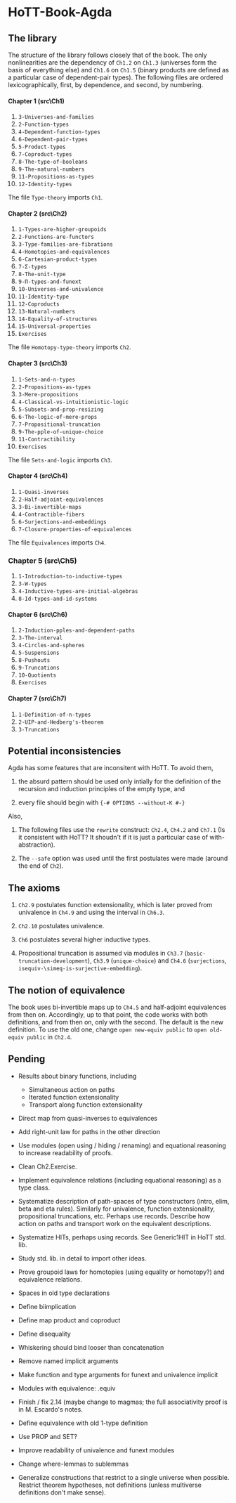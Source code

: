# HoTT-Book-Agda

## The library

The structure of the library follows closely that of the book. The only nonlinearities are the dependency of `Ch1.2` on `Ch1.3` (universes form the basis of everything else) and `Ch1.6` on `Ch1.5` (binary products are defined as a particular case of dependent-pair types). The following files are ordered lexicographically, first, by dependence, and second, by numbering.

#### Chapter 1 (src\Ch1)

1. `3-Universes-and-families`
2. `2-Function-types`
3. `4-Dependent-function-types`
4. `6-Dependent-pair-types`
5. `5-Product-types`
6. `7-Coproduct-types`
7. `8-The-type-of-booleans`
8. `9-The-natural-numbers`
9. `11-Propositions-as-types`
10. `12-Identity-types`

The file `Type-theory` imports `Ch1`.

#### Chapter 2 (src\Ch2)

1. `1-Types-are-higher-groupoids`
2. `2-Functions-are-functors`
3. `3-Type-families-are-fibrations`
4. `4-Homotopies-and-equivalences`
5. `6-Cartesian-product-types`
6. `7-Σ-types`
7. `8-The-unit-type`
8. `9-Π-types-and-funext`
9. `10-Universes-and-univalence`
10. `11-Identity-type`
11. `12-Coproducts`
12. `13-Natural-numbers`
13. `14-Equality-of-structures`
13. `15-Universal-properties`
14. `Exercises`

The file `Homotopy-type-theory` imports `Ch2`.

#### Chapter 3 (src\Ch3)

1. `1-Sets-and-n-types`
2. `2-Propositions-as-types`
3. `3-Mere-propositions`
4. `4-Classical-vs-intuitionistic-logic`
5. `5-Subsets-and-prop-resizing`
6. `6-The-logic-of-mere-props`
7. `7-Propositional-truncation`
8. `9-The-pple-of-unique-choice`
9. `11-Contractibility`
10. `Exercises`

The file `Sets-and-logic` imports `Ch3`.

#### Chapter 4 (src\Ch4)

1. `1-Quasi-inverses`
2. `2-Half-adjoint-equivalences`
3. `3-Bi-invertible-maps`
4. `4-Contractible-fibers`
5. `6-Surjections-and-embeddings`
6. `7-Closure-properties-of-equivalences`

The file `Equivalences` imports `Ch4`.

### Chapter 5 (src\Ch5)

1. `1-Introduction-to-inductive-types`
2. `3-W-types`
3. `4-Inductive-types-are-initial-algebras`
4. `8-Id-types-and-id-systems`

#### Chapter 6 (src\Ch6)

1. `2-Induction-pples-and-dependent-paths`
2. `3-The-interval`
3. `4-Circles-and-spheres`
4. `5-Suspensions`
5. `8-Pushouts`
6. `9-Truncations`
7. `10-Quotients`
8. `Exercises`

#### Chapter 7 (src\Ch7)

1. `1-Definition-of-n-types`
2. `2-UIP-and-Hedberg's-theorem`
3. `3-Truncations`


## Potential inconsistencies

Agda has some features that are inconsitent with HoTT. To avoid them, 

1. the absurd pattern should be used only intially for the definition of the recursion and induction principles of the empty type, and

2. every file should begin with `{-# OPTIONS --without-K #-}`

Also,

1. The following files use the `rewrite` construct: `Ch2.4`, `Ch4.2` and `Ch7.1` (Is it consistent with HoTT? It shoudn't if it is just a particular case of with-abstraction).

2. The `--safe` option was used until the first postulates were made (around the end of `Ch2`).


## The axioms

1. `Ch2.9` postulates function extensionality, which is later proved from univalence in `Ch4.9` and using the interval in `Ch6.3`.

2. `Ch2.10` postulates univalence.

3. `Ch6` postulates several higher inductive types.

4. Propositional truncation is assumed via modules in `Ch3.7` (`basic-truncation-development`), `Ch3.9` (`unique-choice`) and `Ch4.6` (`surjections`, `isequiv-\simeq-is-surjective-embedding`).


## The notion of equivalence

The book uses bi-invertible maps up to `Ch4.5` and half-adjoint equivalences from then on. Accordingly, up to that point, the code works with both definitions, and from then on, only with the second. The default is the new definition. To use the old one, change `open new-equiv public` to `open old-equiv public` in `Ch2.4`.

## Pending

* Results about binary functions, including
  * Simultaneous action on paths
  * Iterated function extensionality
  * Transport along function extensionality

* Direct map from quasi-inverses to equivalences

* Add right-unit law for paths in the other direction

* Use modules (open using / hiding / renaming) and equational reasoning to increase readability of proofs.

* Clean Ch2.Exercise.

* Implement equivalence relations (including equational reasoning) as a type class.

* Systematize description of path-spaces of type constructors (intro, elim, beta and eta rules). Similarly for univalence, function extensionality, propositional truncations, etc. Perhaps use records. Describe how action on paths and transport work on the equivalent descriptions.

* Systematize HITs, perhaps using records. See Generic1HIT in HoTT std. lib.

* Study std. lib. in detail to import other ideas.

* Prove groupoid laws for homotopies (using equality or homotopy?) and equivalence relations.

* Spaces in old type declarations

* Define biimplication

* Define map product and coproduct

* Define disequality

* Whiskering should bind looser than concatenation

* Remove named implicit arguments

* Make function and type arguments for funext and univalence implicit

* Modules with equivalence: .equiv

* Finish / fix 2.14 (maybe change to magmas; the full associativity proof is in M. Escardo's notes.

* Define equivalence with old 1-type definition

* Use PROP and SET?

* Improve readability of univalence and funext modules

* Change where-lemmas to sublemmas

* Generalize constructions that restrict to a single universe when possible. Restrict theorem hypotheses, not definitions (unless multiverse definitions don't make sense).

